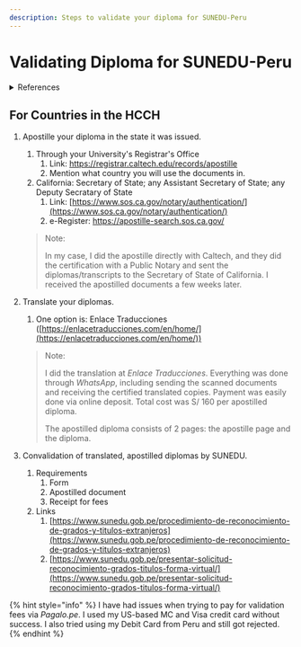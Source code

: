 ```yaml
---
description: Steps to validate your diploma for SUNEDU-Peru
---
```


# Validating Diploma for SUNEDU-Peru

<details>

<summary>References</summary>

* [https://www.usa.gov/authenticate-us-document](https://www.usa.gov/authenticate-us-document)
* [https://www.hcch.net/en/states/authorities/details3/?aid=353](https://www.hcch.net/en/states/authorities/details3/?aid=353)

</details>

## For Countries in the HCCH

1.  Apostille your diploma in the state it was issued.&#x20;

    1. Through your University's Registrar's Office
       1. Link: [https://registrar.caltech.edu/records/apostille ](https://registrar.caltech.edu/records/apostille)
       2. Mention what country you will use the documents in.
    2. California: Secretary of State; any Assistant Secretary of State; any Deputy Secratary of State
       1. Link: [https://www.sos.ca.gov/notary/authentication/](https://www.sos.ca.gov/notary/authentication/)
       2. e-Register: [https://apostille-search.sos.ca.gov/ ](https://apostille-search.sos.ca.gov/)

    > Note:
    >
    > In my case, I did the apostille directly with Caltech, and they did the certification with a Public Notary and sent the diplomas/transcripts to the Secretary of State of California. I received the apostilled documents a few weeks later.


2.  Translate your diplomas.

    1. One option is: Enlace Traducciones ([https://enlacetraducciones.com/en/home/](https://enlacetraducciones.com/en/home/))

    > Note:
    >
    > I did the translation at _Enlace Traducciones_. Everything was done through _WhatsApp_, including sending the scanned documents and receiving the certified translated copies. Payment was easily done via online deposit. Total cost was S/ 160 per apostilled diploma.
    >
    > The apostilled diploma consists of 2 pages: the apostille page and the diploma.


3. Convalidation of translated, apostilled diplomas by SUNEDU.
   1. Requirements
      1. Form
      2. Apostilled document
      3. Receipt for fees
   2. Links
      1. [https://www.sunedu.gob.pe/procedimiento-de-reconocimiento-de-grados-y-titulos-extranjeros](https://www.sunedu.gob.pe/procedimiento-de-reconocimiento-de-grados-y-titulos-extranjeros)
      2. [https://www.sunedu.gob.pe/presentar-solicitud-reconocimiento-grados-titulos-forma-virtual/](https://www.sunedu.gob.pe/presentar-solicitud-reconocimiento-grados-titulos-forma-virtual/)

{% hint style="info" %}
I have had issues when trying to pay for validation fees via _Pagalo.pe_. I used my US-based MC and Visa credit card without success. I also tried using my Debit Card from Peru and still got rejected.
{% endhint %}

